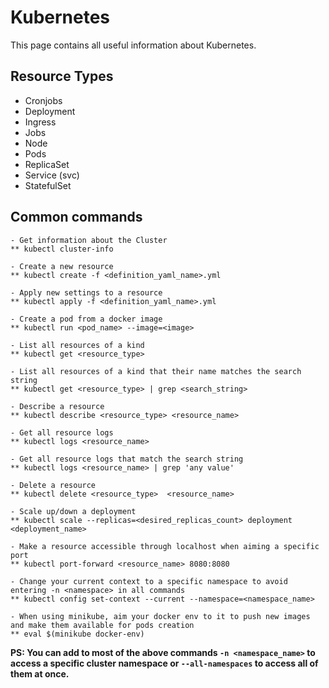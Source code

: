 # Kubernetes

This page contains all useful information about Kubernetes.

## Resource Types
- Cronjobs 
- Deployment 
- Ingress 
- Jobs
- Node
- Pods
- ReplicaSet
- Service (svc)
- StatefulSet

## Common commands
```
- Get information about the Cluster
** kubectl cluster-info

- Create a new resource
** kubectl create -f <definition_yaml_name>.yml

- Apply new settings to a resource
** kubectl apply -f <definition_yaml_name>.yml

- Create a pod from a docker image
** kubectl run <pod_name> --image=<image>

- List all resources of a kind
** kubectl get <resource_type>

- List all resources of a kind that their name matches the search string
** kubectl get <resource_type> | grep <search_string>

- Describe a resource
** kubectl describe <resource_type> <resource_name>

- Get all resource logs
** kubectl logs <resource_name>

- Get all resource logs that match the search string
** kubectl logs <resource_name> | grep 'any value'

- Delete a resource
** kubectl delete <resource_type>  <resource_name>

- Scale up/down a deployment
** kubectl scale --replicas=<desired_replicas_count> deployment <deployment_name>

- Make a resource accessible through localhost when aiming a specific port
** kubectl port-forward <resource_name> 8080:8080

- Change your current context to a specific namespace to avoid entering -n <namespace> in all commands
** kubectl config set-context --current --namespace=<namespace_name>

- When using minikube, aim your docker env to it to push new images and make them available for pods creation
** eval $(minikube docker-env)
```
**PS: You can add to most of the above commands `-n <namespace_name>` to access a specific cluster namespace or `--all-namespaces` to access all of them at once.**
